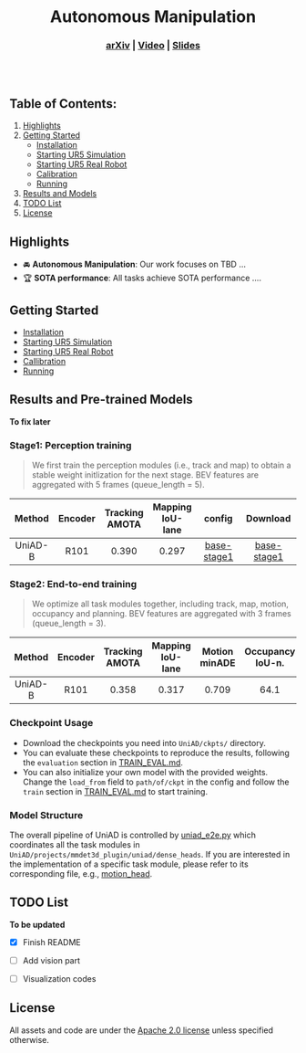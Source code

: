 <div align="center">  
 
# Autonomous Manipulation
</div>


<h3 align="center">
  <a href="#">arXiv</a> |
  <a href="#">Video</a> |
  <a href="#">Slides</a>
</h3>


<br><br>

## Table of Contents:
1. [Highlights](#high)
2. [Getting Started](#start)
   - [Installation](docs/INSTALL.md)
   - [Starting UR5 Simulation](docs/UR5Sim.md)
   - [Starting UR5 Real Robot](docs/UR5Real.md)
   - [Calibration](docs/Calibration.md)
   - [Running](docs/Running.md)
4. [Results and Models](#models)
5. [TODO List](#todos)
6. [License](#license)


## Highlights <a name="high"></a>

- :oncoming_automobile: **Autonomous Manipulation**: Our work focuses on TBD ... 
- :trophy: **SOTA performance**: All tasks achieve SOTA performance .... 



## Getting Started <a name="start"></a>
   - [Installation](docs/INSTALL.md)
   - [Starting UR5 Simulation](docs/UR5Sim.md)
   - [Starting UR5 Real Robot](docs/UR5Real.md)
   - [Callibration](docs/Callibration.md)
   - [Running](docs/Running.md)

## Results and Pre-trained Models <a name="models"></a>
**To fix later**

### Stage1: Perception training
> We first train the perception modules (i.e., track and map) to obtain a stable weight initlization for the next stage. BEV features are aggregated with 5 frames (queue_length = 5).

| Method | Encoder | Tracking<br>AMOTA | Mapping<br>IoU-lane | config | Download |
| :---: | :---: | :---: | :---: | :---:|:---:| 
| UniAD-B | R101 | 0.390 | 0.297 |  [base-stage1](projects/configs/stage1_track_map/base_track_map.py) | [base-stage1](https://github.com/OpenDriveLab/UniAD/releases/download/v1.0/uniad_base_track_map.pth) |



### Stage2: End-to-end training
> We optimize all task modules together, including track, map, motion, occupancy and planning. BEV features are aggregated with 3 frames (queue_length = 3).

<!-- 
Pre-trained models and results under main metrics are provided below. We refer you to the [paper](https://arxiv.org/abs/2212.10156) for more details. -->

| Method | Encoder | Tracking<br>AMOTA | Mapping<br>IoU-lane | Motion<br>minADE |Occupancy<br>IoU-n. | Planning<br>avg.Col. | config | Download |
| :---: | :---: | :---: | :---: | :---:|:---:| :---: | :---: | :---: |
| UniAD-B | R101 | 0.358 | 0.317 | 0.709 | 64.1 | 0.25 |  [base-stage2](projects/configs/stage2_e2e/base_e2e.py) | [base-stage2](https://github.com/OpenDriveLab/UniAD/releases/download/v1.0/uniad_base_e2e.pth) |

### Checkpoint Usage
* Download the checkpoints you need into `UniAD/ckpts/` directory.
* You can evaluate these checkpoints to reproduce the results, following the `evaluation` section in [TRAIN_EVAL.md](docs/TRAIN_EVAL.md).
* You can also initialize your own model with the provided weights. Change the `load_from` field to `path/of/ckpt` in the config and follow the `train` section in [TRAIN_EVAL.md](docs/TRAIN_EVAL.md) to start training.


### Model Structure
The overall pipeline of UniAD is controlled by [uniad_e2e.py](projects/mmdet3d_plugin/uniad/detectors/uniad_e2e.py) which coordinates all the task modules in `UniAD/projects/mmdet3d_plugin/uniad/dense_heads`. If you are interested in the implementation of a specific task module, please refer to its corresponding file, e.g., [motion_head](projects/mmdet3d_plugin/uniad/dense_heads/motion_head.py).

## TODO List <a name="todos"></a>
**To be updated**
- [x] Finish README
- [ ] Add vision part
- [ ] Visualization codes 


## License <a name="license"></a>

All assets and code are under the [Apache 2.0 license](./LICENSE) unless specified otherwise.

